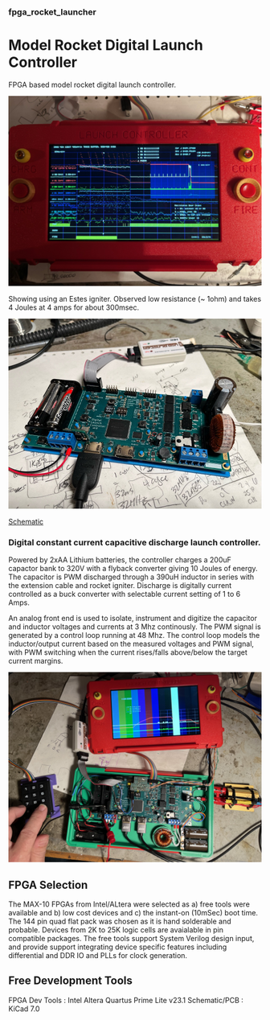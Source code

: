 ### fpga_rocket_launcher

# Model Rocket Digital Launch Controller

FPGA based model rocket digital launch controller.

![git commit hash overlay](commit_overlay.jpeg "Estes Igniter test")

Showing using an Estes igniter. Observed low resistance (~ 1ohm) and takes 4 Joules at 4 amps for about 300msec.

![Assembled and testing](pcb_v0_8_assy.jpg "Digital Launch Controller Prototype")

[Schematic](fpga_blaster_schem_v0_8.pdf)

### Digital constant current capacitive discharge launch controller.

Powered by 2xAA Lithium batteries, the controller charges a 200uF capactor bank to 320V with a flyback converter giving 10 Joules of energy.
The capacitor is PWM discharged through a 390uH inductor in series with the extension cable and rocket igniter.
Discharge is digitally current controlled as a buck converter with selectable current setting of 1 to 6 Amps.

An analog front end is used to isolate, instrument and digitize the capacitor and inductor voltages and currents at 3 Mhz continously. 
The PWM signal is generated by a control loop running at 48 Mhz. The control loop models the inductor/output current based on the measured voltages
and PWM signal, with PWM switching when the current rises/falls above/below the target current margins.

![Integrated in 3D box with VGA display](launch_op1.jpg "Integrated with VGA display")

## FPGA Selection

The MAX-10 FPGAs from Intel/ALtera were selected as a) free tools were available and b) low cost devices and c) the instant-on (10mSec) boot time.
The 144 pin quad flat pack was chosen as it is hand solderable and probable. Devices from 2K to 25K logic cells are avaialable in pin compatible packages.
The free tools support System Verilog design input, and provide support integrating device specific features including differential and DDR IO and PLLs for clock generation. 

## Free Development Tools 

FPGA Dev Tools : Intel Altera Quartus Prime Lite v23.1
Schematic/PCB  : KiCad 7.0






